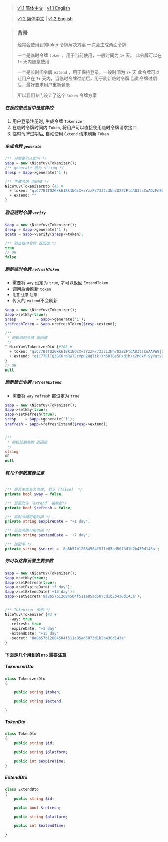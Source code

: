 > [v1.1 简体中文](./doc-v1/README.zh-CN.md) | [v1.1 English](./doc-v1/README.md)

> [v1.2 简体中文](README.zh-CN.md) | [v1.2 English](README.md)

> ### 背景
> 经常会使用到的token令牌解决方案
> 一次会生成两面令牌
> 
> 一个是临时令牌 `token` ，用于当前使用，一般时间为 `1+` 天。
> 此令牌可以在 `1+` 天内随意使用
> 
> 一个是长时间令牌 `extend` ，用于保持登录，一般时间为 `7+` 天
> 此令牌可以让用户在 `7+` 天内，当临时令牌过期后，用于刷新临时令牌
> 当此令牌过期后，最好要求用户重新登录
> 
> 所以我们专门设计了这个 `token` 令牌方案

##### 在我的想法当中是这样的:<br/>
1. 用户登录注册时, 生成令牌 `Tokenizer`<br/>
2. 在临时令牌时间内 `Token`, 将用户可以直接使用临时令牌请求接口<br/>
3. 临时令牌过期后, 自动使用 `Extend` 请求刷新 `Token` <br/>

##### 生成令牌 `generate`
```php
/** 只需要引入即可 */
$app = new \NiceYuv\Tokenizer();
/** generate 值为 string */
$resp = $app->generate('1');

/** 生成令牌 返回值 */
NiceYuv\TokenizerDto {#5 ▼
  + token: "qiC77BlTQZGkk61Bk1NOcX+zYzzF/73J2i3Nh/O2Z2FtdA83tsCoAOzFnEGnBDaHh8OSwOxgVEw="
  + extend: ""
}
```

##### 验证临时令牌 `verify`
```php
$app = new \NiceYuv\Tokenizer();
$resp = $app->generate('1');
$data = $app->verify($resp->token);

/** 验证临时令牌 返回值 */
true
// OR
false
```

##### 刷新临时令牌 `refreshToken`
- 需要将 `way` 设定为 `true`, 才可以返回 `ExtendToken`
- 调用后会刷新 `token`
- `注意` `注意` `注意` 
- 传入的 `extend`不会刷新
```php
$app = new \NiceYuv\Tokenizer();
$app->setWay(true);
$resp         = $app->generate('1');
$refreshToken = $app->refreshToken($resp->extend);

/** 
 * 刷新临时令牌 返回值
 */
^ NiceYuv\TokenizerDto {#108 ▼
  + token: "qiC77BlTQZGkk61Bk1NOcX+zYzzF/73J2i3Nh/O2Z2FtdA83tsCoAAPW9jG3T85lUquL4biDeL8="
  + extend: "qiC77BlTQZGK6roRwTJcVpH2Hqlik+Xh5RTGs5P/djh/s2M8xf+9yYatvZoK+vESBrLXfb3u+6a+r0/hz3UowsUTNREYcR/4"
}
// OR
null
```

##### 刷新延长令牌 `refreshExtend`
- 需要将 `way` `refresh` 都设定为 `true`
```php
$app = new \NiceYuv\Tokenizer();
$app->setWay(true);
$app->setRefresh(true);
$resp    = $app->generate('1');
$refresh = $app->refreshExtend($resp->extend);


/** 
 * 刷新延期令牌 返回值
 */
string
OR
null
```

##### 有几个参数需要注意
```php

/** 是否生成长久令牌, 默认 (false)  */
private bool $way = false;

/** 是否允许 `extend` 被刷新*/ 
private bool $refresh = false;

/** 临时令牌可用时间 */
private string $expireDate = "+1 day";

/** 延长令牌可用时间 */
private string $extendDate = '+7 day';

/** 加密串 */
private string $secret = '8a8b57b12684504f511e85ad5073d1b2b430d143a';
```


##### 你可以这样设置主要参数
```php
$app = new \NiceYuv\Tokenizer();
$app->setWay(true);
$app->setRefresh(true);
$app->setExpireDate('+3 day');
$app->setExtendDate('+15 day');
$app->setSecret('8a8b57b12684504f511e85ad5073d1b2b430d143a');


/** Tokenizer 示例 */
NiceYuv\Tokenizer {#2 ▼
  -way: true
  -refresh: true
  -expireDate: "+3 day"
  -extendDate: "+15 day"
  -secret: "8a8b57b12684504f511e85ad5073d1b2b430d143a"
}
```

#### 下面是几个用到的 `Dto` 需要注意
##### TokenizerDto
```php
class TokenizerDto
{

    public string $token;

    public string $extend;

}
```

##### TokenDto
```php
class TokenDto
{
    public string $id;
    
    public string $platform;

    public int $expireTime;
}
```

##### ExtendDto
```php
class ExtendDto
{
    public string $id;

    public bool $refresh;

    public string $platform;

    public int $extendTime;

}
```